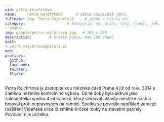 ```yaml
---
uid: petra.rejchrtova
name:     Petra Rejchrtová  	# běžně používáné jméno
fullname: Ing. Petra Rejchrtová 	# jméno s tituly etc.
category:                 	# kategorie: rp, praha, vary, hradec, jmk, senat
- praha
img: people/petra-rejchrtova.jpg   # 165 x 220
description:      	# kratký popis, max 160 znaků
mail:
- petra.rejchrtova@pirati.cz
mob:			 
profiles:
  github:       
  facebook:  
  twitter: 		  
  flickr:		  
---
```


Petra Rejchrtová je zastupitelkou městské části Praha 4 již od roku 2014 a členkou místního kontrolního výboru. Do té doby byla aktivní jako zakladatelka spolku 4-občanská, který sledoval aktivity městské části a bojoval proti nepravostem na radnici. Spolku se povedlo například zamezit rozšíření Vídeňské ulice či změně Krčské louky na stavební parcely. Povoláním je učitelka.
